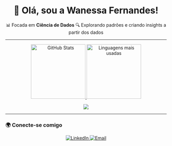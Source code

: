 <h1 align="center">🚀 Olá, sou a <strong>Wanessa Fernandes</strong>!</h1>

<p align="center">
  📊 Focada em <strong>Ciência de Dados</strong> 
  🔍 Explorando padrões e criando insights a partir dos dados  
</p>

---

<div align="center">
  <a href="https://github.com/wanessasfernandes">
    <img height="170em" src="https://github-readme-stats.vercel.app/api?username=wanessasfernandes&show_icons=true&theme=transparent&title_color=FFA500&text_color=FFFFFF&icon_color=FFA500&bg_color=0D1017&hide_border=true" alt="GitHub Stats">
    <img height="170em" src="https://github-readme-stats.vercel.app/api/top-langs/?username=wanessasfernandes&layout=compact&show_icons=true&theme=transparent&title_color=FFA500&text_color=FFFFFF&icon_color=FFA500&bg_color=0D1017&hide_border=true" alt="Linguagens mais usadas">
  </a>
</div>


<p align="center">
  <img src="https://skillicons.dev/icons?i=python,javascript,html,css,react,git,github,vscode,sql,powerbi,c,tensorflow" />
</p>

---

### 🌍 **Conecte-se comigo**
<p align="center">
  <a href="https://www.linkedin.com/in/wanessa-fernandes-04600b258">
    <img src="https://img.shields.io/badge/LinkedIn-Wanessa%20Fernandes-0077B5?style=for-the-badge&logo=linkedin" alt="LinkedIn">
  </a>
  <a href="mailto:wanessadesouzafernandesvr@gmail.com">
    <img src="https://img.shields.io/badge/Email-wanessadesouzafernandesvr%40gmail.com-D14836?style=for-the-badge&logo=gmail" alt="Email">
  </a>
</p>
